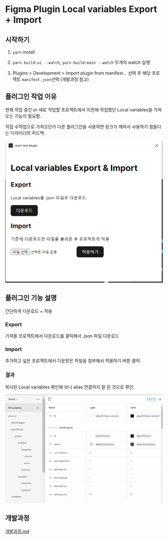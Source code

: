 # Figma Plugin Local variables Export + Import

## 시작하기

1. `yarn` install

2. `yarn build:ui --watch`, `yarn build:main --watch` 두개의 watch 실행

3. Plugins > Development > Import plugin from manifest... 선택 후 해당 프로젝트 `manifest.json`선택 (개발과정 참고)

## 플러그인 작업 이유

현재 작업 중인 or 새로 작업할 프로젝트에서 이전에 작업했던 Local variables을 가져오는 기능이 필요함.

직접 수작업으로 가져오던가 다른 플러그인을 사용하면 링크가 깨져서 사용하기 힘들다는 디자이너의 피드백.

<img src="./docs/plugin-result.png" alt="플러그인 실행화면" />

## 플러그인 기능 설명

간단하게 다운로드 + 적용

### Export

가져올 프로젝트에서 다운로드를 클릭해서 .json 파일 다운로드

### Import

추가하고 싶은 프로젝트에서 다운받은 파일을 첨부해서 적용하기 버튼 클릭

### 결과

복사된 Local variables 확인해 보니 alias 연결까지 잘 된 것으로 확인.

<img src="./docs/plugin-result-2.PNG" alt="복사된 Local variables" />

## 개발과정

[개발과정.md](./docs/개발과정.md)
